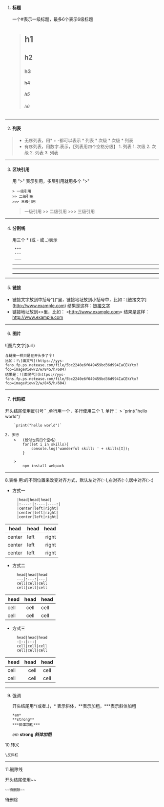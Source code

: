 1. #### 标题
    一个#表示一级标题，最多6个表示6级标题
    ># h1
    >## h2
    >### h3
    >#### h4
    >##### h5
    >###### h6

---
2. #### 列表
>* 无序列表，用* + -都可以表示
    * 列表
        * 次级
        * 次级
    * 列表
>* 有序列表，用数字.表示，【列表用四个空格分级】
    1. 列表
        1. 次级
        2. 次级
    2. 列表
    3. 列表

---
3. #### 区块引用

    用 ">" 表示引用，多层引用就用多个 ">"
    ``` 
    > 一级引用
    >> 二级引用
    >>> 三级引用
    ```
    > 一级引用
        >> 二级引用
            >>> 三级引用

---
4. #### 分割线

    用三个 * (或 - 或 _)表示
    > 
        ***
        ---
        ___
    ***
    ---
    ___

---        
5. #### 链接
 - 链接文字放到中括号"[]"里，链接地址放到小括号中，比如：[链接文字]\(http://www.example.com) 结果是这样：[链接文字](http://www.example.com)
 - 链接地址放到<>里，比如：
    &lt;http://www.example.com&gt; 结果是这样：<http://www.example.com>
---
6. #### 图片
!\[图片文字](url)

    与链接一样只是在开头多了个!
    比如：!\[面灵气](https://yys-fans.fp.ps.netease.com/file/5bc2240e6f049459bd36d994IaCEkYtx?fop=imageView/2/w/845/h/604)
    结果是：![面灵气](https://yys-fans.fp.ps.netease.com/file/5bc2240e6f049459bd36d994IaCEkYtx?fop=imageView/2/w/845/h/604)

---
7. #### 代码框
开头结尾使用反引号\`\` ,单行用一个，多行使用三个
    1. 单行：
        > \`print("hello world")`

        `print("hello world")`

    2. 多行
        >   (貌似也有四个空格)
            for(let i in skills){
                console.log('wanderful skill: ' + skills[I]);
            }

        >   
            npm install webpack

---
8.表格
用:的不同位置来改变对齐方式，默认左对齐(:-),右对齐(:-),居中对齐(:-:)
- 方式一

        |head|head|head| 
        |:----:|:----|----:|
        |center|left|right|
        |center|left|right|
        |center|left|right|

|head|head|head|
|:----:|:----|----:|
|center|left|right|
|center|left|right|
|center|left|right|
- 方式二
            
        head|head|head
        ---|:---:|---|
        cell|cell|cell
        cell|cell|cell
        
head|head|head
---|:---:|---|
cell|cell|cell
cell|cell|cell

- 方式三

        head|head|head
        -|-:|:-:|
        cell|cell|cell
        cell|cell|cell

head|head|head
-|-:|:-:|
cell|cell|cell
cell|cell|cell

---
9. 强调

    开头结尾用\*(或者_)，\* 表示斜体，\*\*表示加粗，\*\*\*表示斜体加粗

    ```
    *em*
    **strong**
    ***斜体加粗***
    ```
    *em*
    **strong**
    ***斜体加粗***

10.转义

    \反斜杠
---
11.删除线

开头结尾使用~~
    
    ~~待删除~~

~~待删除~~


